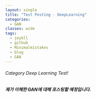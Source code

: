 ```yaml
---
layout: single
title: "Test Posting - DeepLearning"
categories:
  - GAN
classes: wide
tags:
  - jeykll
  - github
  - Minimalmistakes
  - blog
  - GAN
---
```


###### Category Deep Learning Test!

##### 제가 이해한 GAN에 대해 포스팅할 예정입니다.
